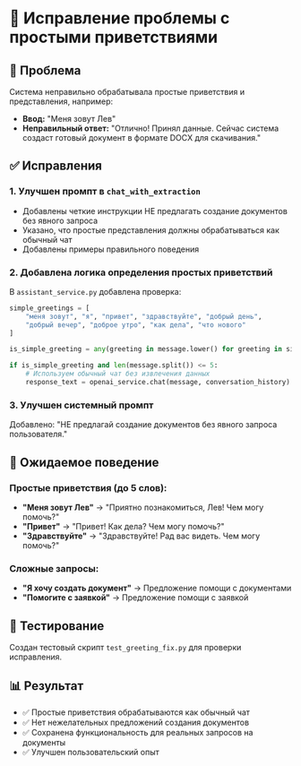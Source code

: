 # 🔧 Исправление проблемы с простыми приветствиями

## 🚨 Проблема
Система неправильно обрабатывала простые приветствия и представления, например:
- **Ввод:** "Меня зовут Лев"
- **Неправильный ответ:** "Отлично! Принял данные. Сейчас система создаст готовый документ в формате DOCX для скачивания."

## ✅ Исправления

### 1. **Улучшен промпт в `chat_with_extraction`**
- Добавлены четкие инструкции НЕ предлагать создание документов без явного запроса
- Указано, что простые представления должны обрабатываться как обычный чат
- Добавлены примеры правильного поведения

### 2. **Добавлена логика определения простых приветствий**
В `assistant_service.py` добавлена проверка:
```python
simple_greetings = [
    "меня зовут", "я", "привет", "здравствуйте", "добрый день", 
    "добрый вечер", "доброе утро", "как дела", "что нового"
]

is_simple_greeting = any(greeting in message.lower() for greeting in simple_greetings)

if is_simple_greeting and len(message.split()) <= 5:
    # Используем обычный чат без извлечения данных
    response_text = openai_service.chat(message, conversation_history)
```

### 3. **Улучшен системный промпт**
Добавлено: "НЕ предлагай создание документов без явного запроса пользователя."

## 🎯 Ожидаемое поведение

### Простые приветствия (до 5 слов):
- **"Меня зовут Лев"** → "Приятно познакомиться, Лев! Чем могу помочь?"
- **"Привет"** → "Привет! Как дела? Чем могу помочь?"
- **"Здравствуйте"** → "Здравствуйте! Рад вас видеть. Чем могу помочь?"

### Сложные запросы:
- **"Я хочу создать документ"** → Предложение помощи с документами
- **"Помогите с заявкой"** → Предложение помощи с заявкой

## 🧪 Тестирование
Создан тестовый скрипт `test_greeting_fix.py` для проверки исправления.

## 📊 Результат
- ✅ Простые приветствия обрабатываются как обычный чат
- ✅ Нет нежелательных предложений создания документов
- ✅ Сохранена функциональность для реальных запросов на документы
- ✅ Улучшен пользовательский опыт

